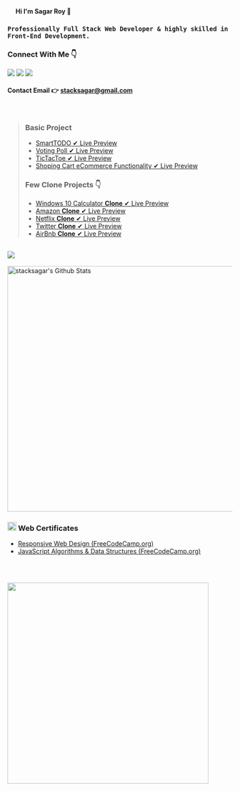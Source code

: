 #### <img src="https://cdn3.bbcode0.com/uploads/2021/2/9/cc575c06d6aeab1d8d697cdcf98b89df-full.png" width="15" /> Hi I'm Sagar Roy 👋

### ` Professionally Full Stack Web Developer & highly skilled in Front-End Development. `  

### Connect With Me 👇
[![](https://img.shields.io/badge/%20-Linkedin-blue?color=blue&labelColor=blue&logo=linkedin&logoColor=white)](https://www.linkedin.com/in/stacksagar "@stacksagar linkedin profile") [![](https://img.shields.io/badge/%20-Twitter-blue?color=blue&labelColor=blue&logo=twitter&logoColor=white)](https://www.twitter.com/stacksagar "@stacksagar twitter profile") [![](https://img.shields.io/badge/%20-Facebook-blue?color=blue&labelColor=blue&logo=facebook&logoColor=white)](https://www.facebook.com/stacksagar "@stacksagar facebook profile")

#### Contact Email 👉 <a href="mailto:stacksagar@gmail.com">stacksagar@gmail.com</a> 

<br /> 

> ### Basic Project 
> - <a href="https://stacksagar.github.io/smart-todo"> SmartTODO ✔ Live Preview </a>
> - <a href="https://stacksagar.github.io/smart-poll"> Voting Poll ✔ Live Preview </a>
> - <a href="https://stacksagar.github.io/tic-tac-toe"> TicTacToe ✔ Live Preview </a>
> - <a href="https://stacksagar.github.io/eCommerce-shopping-cart"> Shoping Cart eCommerce Functionality ✔ Live Preview </a>
> ### Few Clone Projects 👇
> - <a href="https://stacksagar.github.io/windows10-calculator-clone"> Windows 10 Calculator **Clone** ✔ Live Preview </a>
> - <a href="https://sagar-clone-1.web.app"> Amazon **Clone** ✔ Live Preview </a>
> - <a href="#"> Netflix **Clone** ✔ Live Preview </a>
> - <a href="#"> Twitter **Clone** ✔ Live Preview </a>
> - <a href="#"> AirBnb **Clone** ✔ Live Preview </a> 
 
 <br/>

<a href="https://github.com/stacksagar">
  <img align="center" src="https://github-readme-stats.vercel.app/api/top-langs/?username=stacksagar&theme=light&hide_langs_below=1" />
</a>

<br />
<br />

<img width="550" alt="stacksagar's Github Stats"  src="https://github-readme-stats.vercel.app/api?username=stacksagar&show_icons=true"/>


### <img src="https://png.pngtree.com/png-clipart/20190614/original/pngtree-certificate-icon-png-image_3715104.jpg" width="20" /> Web Certificates
- <a href="https://www.freecodecamp.org/certification/stacksagar/responsive-web-design">Responsive Web Design (FreeCodeCamp.org) </a> 
- <a href="https://www.freecodecamp.org/certification/stacksagar/javascript-algorithms-and-data-structures">JavaScript Algorithms & Data Structures (FreeCodeCamp.org) </a> 


<br />
<br />

<a href="https://stacksagar.github.io/works"><img src="https://climaxbpm.com/img/webdesign/portfolio.gif" width="450" /> </a>
